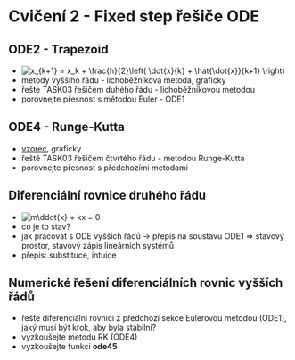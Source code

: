 ﻿# Cvičení 2 - Fixed step řešiče ODE

## ODE2 - Trapezoid
* ![x_{k+1} = x_k + \frac{h}{2}\left(  \dot{x}_{k} + \hat{\dot{x}}_{k+1}   \right)](https://render.githubusercontent.com/render/math?math=x_%7Bk%2B1%7D%20%3D%20x_k%20%2B%20%5Cfrac%7Bh%7D%7B2%7D%5Cleft(%20%20%5Cdot%7Bx%7D_%7Bk%7D%20%2B%20%5Chat%7B%5Cdot%7Bx%7D%7D_%7Bk%2B1%7D%20%20%20%5Cright))
* metody vyššího řádu - lichoběžníková metoda, graficky
* řešte TASK03 řešičem duhého řádu - lichoběžníkovou metodou
* porovnejte přesnost s mětodou Euler - ODE1

## ODE4 - Runge-Kutta
* [vzorec](https://en.wikipedia.org/wiki/Runge%E2%80%93Kutta_methods), graficky
* řeště TASK03 řešičem čtvrtého řádu - metodou Runge-Kutta
* porovnejte přesnost s předchozími metodami


## Diferenciální rovnice druhého řádu
* ![m\ddot{x} + kx = 0](https://render.githubusercontent.com/render/math?math=m%5Cddot%7Bx%7D%20%2B%20kx%20%3D%200)
* co je to stav?
* jak pracovat s ODE vyšších řádů -> přepis na soustavu ODE1 => stavový prostor, stavový zápis lineárních systémů
* přepis: substituce, intuice

## Numerické řešení diferenciálních rovnic vyšších řádů
* řešte diferenciální rovnici z předchozí sekce Eulerovou metodou (ODE1), jaký musí být krok, aby byla stabilní?
* vyzkoušejte metodu RK (ODE4)
* vyzkoušejte funkci **ode45**
